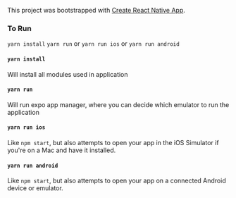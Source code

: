 This project was bootstrapped with [Create React Native App](https://github.com/react-community/create-react-native-app).

### To Run

`yarn install`
`yarn run` or `yarn run ios` or `yarn run android`


#### `yarn install`

Will install all modules used in application

#### `yarn run`

Will run expo app manager, where you can decide which emulator to run the application

#### `yarn run ios`

Like `npm start`, but also attempts to open your app in the iOS Simulator if you're on a Mac and have it installed.

#### `yarn run android`

Like `npm start`, but also attempts to open your app on a connected Android device or emulator. 

